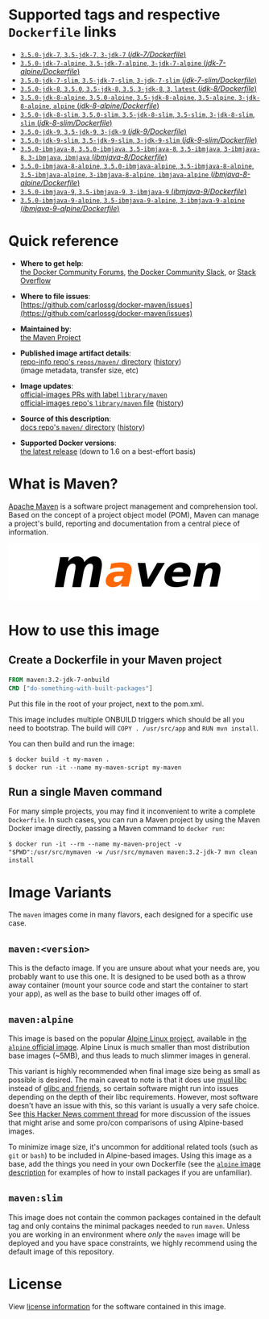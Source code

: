 <!--

********************************************************************************

WARNING:

    DO NOT EDIT "maven/README.md"

    IT IS AUTO-GENERATED

    (from the other files in "maven/" combined with a set of templates)

********************************************************************************

-->

# Supported tags and respective `Dockerfile` links

-	[`3.5.0-jdk-7`, `3.5-jdk-7`, `3-jdk-7` (*jdk-7/Dockerfile*)](https://github.com/carlossg/docker-maven/blob/4b6cf057428dec330e39af811b54a6abd000402a/jdk-7/Dockerfile)
-	[`3.5.0-jdk-7-alpine`, `3.5-jdk-7-alpine`, `3-jdk-7-alpine` (*jdk-7-alpine/Dockerfile*)](https://github.com/carlossg/docker-maven/blob/bdcedecba28295e7fc91256c9e58b0cc1f69ed57/jdk-7-alpine/Dockerfile)
-	[`3.5.0-jdk-7-slim`, `3.5-jdk-7-slim`, `3-jdk-7-slim` (*jdk-7-slim/Dockerfile*)](https://github.com/carlossg/docker-maven/blob/afebe58fedee70782887d8bce0fdf808851593fd/jdk-7-slim/Dockerfile)
-	[`3.5.0-jdk-8`, `3.5.0`, `3.5-jdk-8`, `3.5`, `3-jdk-8`, `3`, `latest` (*jdk-8/Dockerfile*)](https://github.com/carlossg/docker-maven/blob/7fe1595b23769f777515ae3beca30003349a5ebb/jdk-8/Dockerfile)
-	[`3.5.0-jdk-8-alpine`, `3.5.0-alpine`, `3.5-jdk-8-alpine`, `3.5-alpine`, `3-jdk-8-alpine`, `alpine` (*jdk-8-alpine/Dockerfile*)](https://github.com/carlossg/docker-maven/blob/bdcedecba28295e7fc91256c9e58b0cc1f69ed57/jdk-8-alpine/Dockerfile)
-	[`3.5.0-jdk-8-slim`, `3.5.0-slim`, `3.5-jdk-8-slim`, `3.5-slim`, `3-jdk-8-slim`, `slim` (*jdk-8-slim/Dockerfile*)](https://github.com/carlossg/docker-maven/blob/afebe58fedee70782887d8bce0fdf808851593fd/jdk-8-slim/Dockerfile)
-	[`3.5.0-jdk-9`, `3.5-jdk-9`, `3-jdk-9` (*jdk-9/Dockerfile*)](https://github.com/carlossg/docker-maven/blob/dc6d3b87457570ccf1310cc70fba3d3c8fc46139/jdk-9/Dockerfile)
-	[`3.5.0-jdk-9-slim`, `3.5-jdk-9-slim`, `3-jdk-9-slim` (*jdk-9-slim/Dockerfile*)](https://github.com/carlossg/docker-maven/blob/dc6d3b87457570ccf1310cc70fba3d3c8fc46139/jdk-9-slim/Dockerfile)
-	[`3.5.0-ibmjava-8`, `3.5.0-ibmjava`, `3.5-ibmjava-8`, `3.5-ibmjava`, `3-ibmjava-8`, `3-ibmjava`, `ibmjava` (*ibmjava-8/Dockerfile*)](https://github.com/carlossg/docker-maven/blob/4b6cf057428dec330e39af811b54a6abd000402a/ibmjava-8/Dockerfile)
-	[`3.5.0-ibmjava-8-alpine`, `3.5.0-ibmjava-alpine`, `3.5-ibmjava-8-alpine`, `3.5-ibmjava-alpine`, `3-ibmjava-8-alpine`, `ibmjava-alpine` (*ibmjava-8-alpine/Dockerfile*)](https://github.com/carlossg/docker-maven/blob/bdcedecba28295e7fc91256c9e58b0cc1f69ed57/ibmjava-8-alpine/Dockerfile)
-	[`3.5.0-ibmjava-9`, `3.5-ibmjava-9`, `3-ibmjava-9` (*ibmjava-9/Dockerfile*)](https://github.com/carlossg/docker-maven/blob/4b6cf057428dec330e39af811b54a6abd000402a/ibmjava-9/Dockerfile)
-	[`3.5.0-ibmjava-9-alpine`, `3.5-ibmjava-9-alpine`, `3-ibmjava-9-alpine` (*ibmjava-9-alpine/Dockerfile*)](https://github.com/carlossg/docker-maven/blob/bdcedecba28295e7fc91256c9e58b0cc1f69ed57/ibmjava-9-alpine/Dockerfile)

# Quick reference

-	**Where to get help**:  
	[the Docker Community Forums](https://forums.docker.com/), [the Docker Community Slack](https://blog.docker.com/2016/11/introducing-docker-community-directory-docker-community-slack/), or [Stack Overflow](https://stackoverflow.com/search?tab=newest&q=docker)

-	**Where to file issues**:  
	[https://github.com/carlossg/docker-maven/issues](https://github.com/carlossg/docker-maven/issues)

-	**Maintained by**:  
	[the Maven Project](https://github.com/carlossg/docker-maven)

-	**Published image artifact details**:  
	[repo-info repo's `repos/maven/` directory](https://github.com/docker-library/repo-info/blob/master/repos/maven) ([history](https://github.com/docker-library/repo-info/commits/master/repos/maven))  
	(image metadata, transfer size, etc)

-	**Image updates**:  
	[official-images PRs with label `library/maven`](https://github.com/docker-library/official-images/pulls?q=label%3Alibrary%2Fmaven)  
	[official-images repo's `library/maven` file](https://github.com/docker-library/official-images/blob/master/library/maven) ([history](https://github.com/docker-library/official-images/commits/master/library/maven))

-	**Source of this description**:  
	[docs repo's `maven/` directory](https://github.com/docker-library/docs/tree/master/maven) ([history](https://github.com/docker-library/docs/commits/master/maven))

-	**Supported Docker versions**:  
	[the latest release](https://github.com/docker/docker-ce/releases/latest) (down to 1.6 on a best-effort basis)

# What is Maven?

[Apache Maven](http://maven.apache.org) is a software project management and comprehension tool. Based on the concept of a project object model (POM), Maven can manage a project's build, reporting and documentation from a central piece of information.

![logo](https://raw.githubusercontent.com/docker-library/docs/e2782b8942c1af41419536078c8d0176665a005d/maven/logo.png)

# How to use this image

## Create a Dockerfile in your Maven project

```dockerfile
FROM maven:3.2-jdk-7-onbuild
CMD ["do-something-with-built-packages"]
```

Put this file in the root of your project, next to the pom.xml.

This image includes multiple ONBUILD triggers which should be all you need to bootstrap. The build will `COPY . /usr/src/app` and `RUN mvn install`.

You can then build and run the image:

```console
$ docker build -t my-maven .
$ docker run -it --name my-maven-script my-maven
```

## Run a single Maven command

For many simple projects, you may find it inconvenient to write a complete `Dockerfile`. In such cases, you can run a Maven project by using the Maven Docker image directly, passing a Maven command to `docker run`:

```console
$ docker run -it --rm --name my-maven-project -v "$PWD":/usr/src/mymaven -w /usr/src/mymaven maven:3.2-jdk-7 mvn clean install
```

# Image Variants

The `maven` images come in many flavors, each designed for a specific use case.

## `maven:<version>`

This is the defacto image. If you are unsure about what your needs are, you probably want to use this one. It is designed to be used both as a throw away container (mount your source code and start the container to start your app), as well as the base to build other images off of.

## `maven:alpine`

This image is based on the popular [Alpine Linux project](http://alpinelinux.org), available in [the `alpine` official image](https://hub.docker.com/_/alpine). Alpine Linux is much smaller than most distribution base images (~5MB), and thus leads to much slimmer images in general.

This variant is highly recommended when final image size being as small as possible is desired. The main caveat to note is that it does use [musl libc](http://www.musl-libc.org) instead of [glibc and friends](http://www.etalabs.net/compare_libcs.html), so certain software might run into issues depending on the depth of their libc requirements. However, most software doesn't have an issue with this, so this variant is usually a very safe choice. See [this Hacker News comment thread](https://news.ycombinator.com/item?id=10782897) for more discussion of the issues that might arise and some pro/con comparisons of using Alpine-based images.

To minimize image size, it's uncommon for additional related tools (such as `git` or `bash`) to be included in Alpine-based images. Using this image as a base, add the things you need in your own Dockerfile (see the [`alpine` image description](https://hub.docker.com/_/alpine/) for examples of how to install packages if you are unfamiliar).

## `maven:slim`

This image does not contain the common packages contained in the default tag and only contains the minimal packages needed to run `maven`. Unless you are working in an environment where *only* the `maven` image will be deployed and you have space constraints, we highly recommend using the default image of this repository.

# License

View [license information](https://www.apache.org/licenses/) for the software contained in this image.
